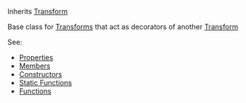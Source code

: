 <!-- WrapperTransform -->

Inherits [Transform](../transform/transform.md)

Base class for [Transforms](../transform/transform.md) that act as decorators of another [Transform](../transform/transform.md)

See:

* [Properties](properties.md)
* [Members](members.md)
* [Constructors](constructors.md)
* [Static Functions](statics.md)
* [Functions](functions.md)